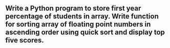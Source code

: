 ## Write a Python program to store first year percentage of students in array. Write function for sorting array of floating point numbers in ascending order using quick sort and display top five scores.

